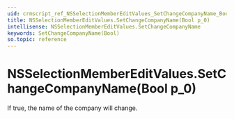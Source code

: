 ```yaml
---
uid: crmscript_ref_NSSelectionMemberEditValues_SetChangeCompanyName_Bool_p_0
title: NSSelectionMemberEditValues.SetChangeCompanyName(Bool p_0)
intellisense: NSSelectionMemberEditValues.SetChangeCompanyName
keywords: SetChangeCompanyName(Bool)
so.topic: reference
---
```


# NSSelectionMemberEditValues.SetChangeCompanyName(Bool p_0)

If true, the name of the company will change.

